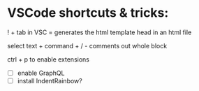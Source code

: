 # VSCode shortcuts & tricks:

! + tab in VSC = generates the html template head in an html file

select text + command + / - comments out whole block


ctrl + p to enable extensions 

- [ ] enable GraphQL
- [ ] install IndentRainbow?